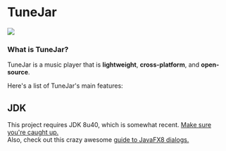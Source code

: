 # TuneJar
![](https://raw.githubusercontent.com/sudiamanj/TuneJar/master/img/screenshot.png)  

### What is TuneJar?
TuneJar is a music player that is **lightweight**, **cross-platform**, and **open-source**.

Here's a list of TuneJar's main features:


## JDK
This project requires JDK 8u40, which is somewhat recent. [Make sure you're caught up.](http://www.oracle.com/technetwork/java/javase/downloads/jdk8-downloads-2133151.html)  
Also, check out this crazy awesome [guide to JavaFX8 dialogs.](http://code.makery.ch/blog/javafx-dialogs-official)
